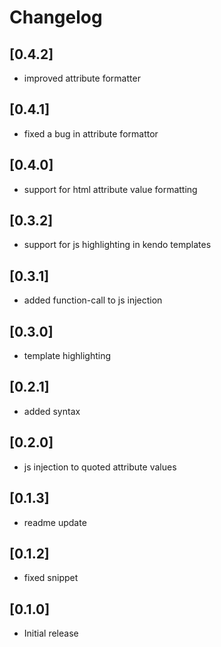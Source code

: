 # Changelog

## [0.4.2]
* improved attribute formatter
## [0.4.1]
* fixed a bug in attribute formattor
## [0.4.0]
* support for html attribute value formatting
## [0.3.2]
* support for js highlighting in kendo templates
## [0.3.1]
* added function-call to js injection
## [0.3.0]
* template highlighting
## [0.2.1]
* added syntax
## [0.2.0]
* js injection to quoted attribute values
## [0.1.3]
* readme update
## [0.1.2]
* fixed snippet
## [0.1.0]
* Initial release